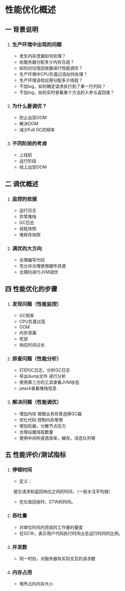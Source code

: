 # 性能优化概述

## 一 背景说明

1. ### 生产环境中出现的问题

   - 发生内存泄漏如何处理？
   - 给服务器分配多少内存合适？
   - 如何对垃圾回收器进行性能调优？
   - 生产环境中CPU负载过高如何处理？
   - 生产环境该给应用分配多少线程？
   - 不加log，如何确定请求执行到了某一行代码？
   - 不加log，如何实时查看某个方法的入参与返回值？
   
2. ### 为什么要调优？

   - 防止出现OOM
   - 解决OOM
   - 减少Full GC的频率

3. ### 不同阶段的考虑

   - 上线前
   - 运行阶段
   - 线上出现OOM

## 二 调优概述

1. ### 监控的依据

   - 运行日志
   - 异常堆栈
   - GC日志
   - 线程快照
   - 堆转存快照

2. ### 调优的大方向

   - 合理编写代码
   - 充分并合理使用硬件资源
   - 合理的进行JVM调优

## 四 性能优化的步骤

1. ### 发现问题（性能监控）

   - GC频率
   - CPU负载过高
   - OOM
   - 内存泄漏
   - 死锁
   - 响应时间过长

2. ### 排查问题（性能分析）

   - 打印GC日志，分析GC日志
   - 导出dump文件 进行分析
   - 使用第三方的工具查看JVM状态
   - jstack查看堆栈信息

3. ### 解决问题（性能调优）

   - 增加内存  根据业务背景选择GC器
   - 优化代码 控制内存使用
   - 增加机器，分散节点压力
   - 合理设置线程数量
   - 使用中间件提高效率，缓存，消息队列等

## 五 性能评价/测试指标

1. ### 停顿时间

   -  定义：

     ​	提交请求和返回响应之间的时间，（一般关注平均值）

   - 在垃圾回收时，STW的时间。

2. ### 吞吐量

   - 对单位时间内完成的工作量的量度
   - 在GC中，表示用户代码执行时间占总运行时间的比例。

3. ### 并发数

   - 同一时刻，对服务器有实际交互的请求数

4. ### 内存占用

   - 堆所占的内存大小

